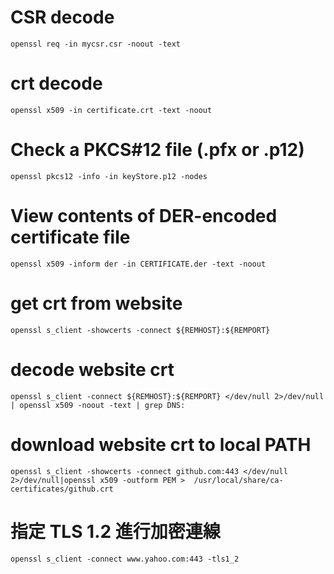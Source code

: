 # CSR decode
```
openssl req -in mycsr.csr -noout -text
```
# crt decode
```
openssl x509 -in certificate.crt -text -noout
```

# Check a PKCS#12 file (.pfx or .p12)
```
openssl pkcs12 -info -in keyStore.p12 -nodes
```


# View contents of DER-encoded certificate file
```
openssl x509 -inform der -in CERTIFICATE.der -text -noout
```

# get crt from website
```
openssl s_client -showcerts -connect ${REMHOST}:${REMPORT}
```

# decode website crt
```
openssl s_client -connect ${REMHOST}:${REMPORT} </dev/null 2>/dev/null | openssl x509 -noout -text | grep DNS:
```

# download website crt to local PATH
```
openssl s_client -showcerts -connect github.com:443 </dev/null 2>/dev/null|openssl x509 -outform PEM >  /usr/local/share/ca-certificates/github.crt
```

# 指定 TLS 1.2 進行加密連線
```
openssl s_client -connect www.yahoo.com:443 -tls1_2
```
